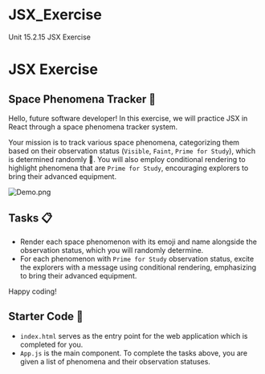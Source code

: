 # JSX_Exercise
Unit 15.2.15 JSX Exercise 

# JSX Exercise

## Space Phenomena Tracker 🌠

Hello, future software developer! In this exercise, we will practice JSX in React through a space phenomena tracker system. 

Your mission is to track various space phenomena, categorizing them based on their observation status (`Visible`, `Faint`, `Prime for Study`), which is determined randomly 🎲. You will also employ conditional rendering to highlight phenomena that are `Prime for Study`, encouraging explorers to bring their advanced equipment.

![Demo.png](https://prod-files-secure.s3.us-west-2.amazonaws.com/163f1722-85e9-4a3c-adba-457a91094f00/5d551ede-add5-4d99-9a02-0085e23f330f/Demo.png)

## Tasks 📋

- Render each space phenomenon with its emoji and name alongside the observation status, which you will randomly determine.
- For each phenomenon with `Prime for Study` observation status, excite the explorers with a message using conditional rendering, emphasizing to bring their advanced equipment.

Happy coding!

## Starter Code 🌱

- `index.html` serves as the entry point for the web application which is completed for you.
- `App.js` is the main component. To complete the tasks above, you are given a list of phenomena and their observation statuses.
